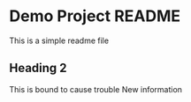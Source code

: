 # Demo Project README

This is a simple readme file

## Heading 2

This is bound to cause trouble
New information